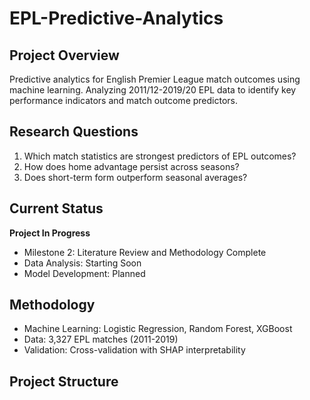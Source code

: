 # EPL-Predictive-Analytics

## Project Overview
Predictive analytics for English Premier League match outcomes using machine learning. Analyzing 2011/12-2019/20 EPL data to identify key performance indicators and match outcome predictors.

## Research Questions
1. Which match statistics are strongest predictors of EPL outcomes?
2. How does home advantage persist across seasons?
3. Does short-term form outperform seasonal averages?

## Current Status
**Project In Progress** 
- Milestone 2: Literature Review and Methodology Complete
- Data Analysis: Starting Soon
- Model Development: Planned

## Methodology
- Machine Learning: Logistic Regression, Random Forest, XGBoost
- Data: 3,327 EPL matches (2011-2019)
- Validation: Cross-validation with SHAP interpretability

## Project Structure
